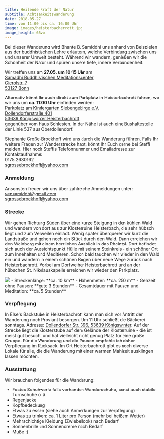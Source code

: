 ```yaml
---
title: Heilende Kraft der Natur
subtitle: Achtsamkeitswanderung
date: 2018-05-27
time: von 11:00 bis ca. 16:00 Uhr
image: images/heisterbacherrott.jpg
image_height: 65vw
---
```

Bei dieser Wanderung wird Bhante B. Samiddhi uns anhand von Beispielen aus der buddhistischen Lehre erläutern, welche Verbindung zwischen uns und unserer Umwelt besteht. Während wir wandern, genießen wir die Schönheit der Natur und spüren unsere tiefe, innere Verbundenheit.

Wir treffen uns am **27.05. um 10:15 Uhr** am<br>
[Samadhi Buddhistischen Meditationscenter<br>
Gierolstr. 7<br>
53127 Bonn](https://goo.gl/maps/A82Y46yjUSo)

Alternativ könnt Ihr auch direkt zum Parkplatz in Heisterbachrott fahren, wo wir uns um **ca. 11:00 Uhr** einfinden werden:<br>
[Parkplatz am Kindergarten Siebengebirge e.V.<br>
Dollendorferstraße 401<br>
53639 Königswinter Heisterbachrott](https://goo.gl/maps/jtgK62fb8jn)<br>
gegenüber vom Haus Schlesien. In der Nähe ist auch eine Bushaltestelle der Linie 537 aus Oberdollendorf.

Stephanie Große-Brockhoff wird uns durch die Wanderung führen. Falls Ihr weitere Fragen zur Wanderstrecke habt, könnt Ihr Euch gerne bei Steffi melden. Hier noch Steffis Telefonnummer und Emailadresse zur Kontaktaufnahme:<br>
0175 2630162<br>
<sgrossebrockhoff@yahoo.com>

### Anmeldung
Ansonsten freuen wir uns über zahlreiche Anmeldungen unter:<br>
<vensamiddhi@gmail.com><br>
<sgrossebrockhoff@yahoo.com>

### Strecke
Wir gehen Richtung Süden über eine kurze Steigung in den kühlen Wald und wandern von dort aus zur Klosterruine Heisterbach, die sehr hübsch liegt und zum Verweilen einlädt. Wenig später überqueren wir kurz die Landstraße und gehen noch ein Stück durch den Wald. Dann erreichen wir den Weinberg mit einem herrlichen Ausblick in das Rheintal. Dort befindet sich auch der Aussichtspunkt Hülle mit seinem Steinkreis - ein schöner Ort zum Innehalten und Meditieren. Schon bald tauchen wir wieder in den Wald ein und wandern in einem schönen Bogen über neue Wege zurück nach Heisterbachrott. Vorbei am Dorfweiher Heisterbachrott und an der hübschen St. Nikolauskapelle erreichen wir wieder den Parkplatz.

<img src="images/aw2018_map.jpg" class="picture">
- Streckenlänge: **ca. 10 km**
- Höhenmeter: **ca. 250 m**
- Gehzeit ohne Pausen: **gute 3 Stunden**
- Gesamtdauer mit Pausen und Meditation: **ca. 5 Stunden**

### Verpflegung
In Else's Backstube in Heisterbachrott kann man sich vor Antritt der Wanderung noch Proviant besorgen. Um 11 Uhr schließt die Bäckerei sonntags. Adresse: [Dollendorfer Str. 396, 53639 Königswinter](https://goo.gl/maps/NugDbrkd9gu). Auf der Strecke liegt die Klosterstube auf dem Gelände der Klosterruine - die ist meist gut besucht und hat vielleicht nicht genug Platz für eine große Gruppe. Für die Wanderung und die Pausen empfehle ich daher Verpflegung im Rucksack. Im Ort Heisterbachrott gibt es noch diverse Lokale für alle, die die Wanderung mit einer warmen Mahlzeit ausklingen lassen möchten.

### Ausstattung
Wir brauchen folgendes für die Wanderung:

- Festes Schuhwerk: falls vorhanden Wanderschuhe, sonst auch stabile Turnschuhe o. ä.
- Regenjacke
- Kopfbedeckung
- Etwas zu essen (siehe auch Anmerkungen zur Verpflegung)
- Etwas zu trinken: ca. 1 Liter pro Person (mehr bei heißem Wetter)
- Mehrschichtige Kleidung (Zwiebellook) nach Bedarf
- Sonnenbrille und Sonnencreme nach Bedarf
- Muße :)
